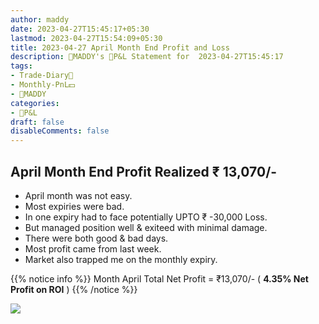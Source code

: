 ```yaml
---
author: maddy
date: 2023-04-27T15:45:17+05:30
lastmod: 2023-04-27T15:54:09+05:30
title: 2023-04-27 April Month End Profit and Loss
description: 🧔MADDY's 💸P&L Statement for  2023-04-27T15:45:17 
tags:
- Trade-Diary📗
- Monthly-PnL💵
- 🧔MADDY
categories: 
- 💸P&L
draft: false
disableComments: false
---
```


## April Month End Profit Realized ₹ 13,070/-

- April month was not easy.
- Most expiries were bad.
- In one expiry had to face potentially UPTO ₹ -30,000 Loss.
- But managed position well & exiteed with minimal damage.
- There were both good & bad days.
- Most profit came from last week.
- Market also trapped me on the monthly expiry.

{{% notice info %}}
Month April Total Net Profit = ₹13,070/- ( **4.35% Net Profit on ROI** )
{{% /notice %}}


![](https://i.imgur.com/RG5RsYE.png)

